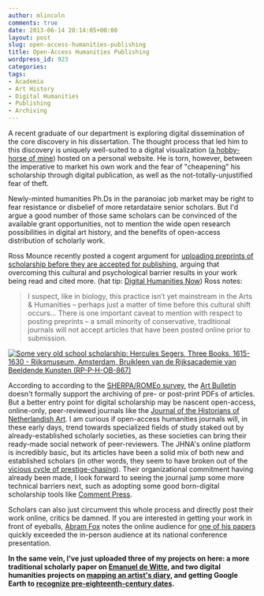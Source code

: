 ```yaml
---
author: mlincoln
comments: true
date: 2013-06-14 20:14:05+00:00
layout: post
slug: open-access-humanities-publishing
title: Open-Access Humanities Publishing
wordpress_id: 923
categories:
tags:
- Academia
- Art History
- Digital Humanities
- Publishing
- Archiving
---
```


A recent graduate of our department is exploring digital dissemination of the core discovery in his dissertation. The thought process that led him to this discovery is uniquely well-suited to a digital visualization ([a hobby-horse of mine](http://matthewlincoln.net/2013/05/22/aesthetic-provocations.html)) hosted on a personal website. He is torn, however, between the imperative to market his own work and the fear of "cheapening" his scholarship through digital publication, as well as the not-totally-unjustified fear of theft.

Newly-minted humanities Ph.Ds in the paranoiac job market may be right to fear resistance or disbelief of more retardataire senior scholars. But I'd argue a good number of those same scholars can be convinced of the available grant opportunities, not to mention the wide open research possibilities in digital art history, and the benefits of open-access distribution of scholarly work.

Ross Mounce recently posted a cogent argument for [uploading preprints of scholarship before they are accepted for publishing](http://blogs.lse.ac.uk/impactofsocialsciences/2013/05/24/easy-steps-towards-open-scholarship/), arguing that overcoming this cultural and psychological barrier results in your work being read and cited more. (hat tip: [Digital Humanities Now](http://digitalhumanitiesnow.org/)) Ross notes:


> I suspect, like in biology, this practice isn’t yet mainstream in the Arts & Humanities – perhaps just a matter of time before this cultural shift occurs... There is one important caveat to mention with respect to posting preprints – a small minority of conservative, traditional journals will not accept articles that have been posted online prior to submission.


[![Some very old school scholarship: Hercules Segers, Three Books, 1615-1630 - Rijksmuseum, Amsterdam, Bruikleen van de Rijksacademie van Beeldende Kunsten (RP-P-H-OB-867)][books]](https://www.rijksmuseum.nl/en/search/objecten?q=drie+boeken&p=1&ps=12&ii=0#/RP-P-H-OB-867,0)

[books]: http://mlincoln.files.wordpress.com/2013/06/segers-three-books-1615-1630-rkm-rp-p-h-ob-867-e1371240274159.jpg?w=625 "Some very old school scholarship: Hercules Segers, Three Books, 1615-1630 - Rijksmuseum, Amsterdam, Bruikleen van de Rijksacademie van Beeldende Kunsten (RP-P-H-OB-867)"

According to according to the [SHERPA/ROMEo survey](http://www.sherpa.ac.uk/romeo/issn/0004-3079/), the [Art Bulletin](http://www.collegeart.org/artbulletin/) doesn't formally support the archiving of pre- or post-print PDFs of articles. But a better entry point for digital scholarship may be nascent open-access, online-only, peer-reviewed journals like the [Journal of the Historians of Netherlandish Art](http://www.jhna.org/index.php/about-jhna/mission-statement). I am curious if open-access humanities journals will, in these early days, trend towards specialized fields of study staked out by already-established scholarly societies, as these societies can bring their ready-made social network of peer-reviewers. The JHNA's online platform is incredibly basic, but its articles have been a solid mix of both new and established scholars (in other words, they seem to have broken out of the [vicious cycle of prestige-chasing](http://nrs.harvard.edu/urn-3:HUL.InstRepos:4322577)). Their organizational commitment having already been made, I look forward to seeing the journal jump some more technical barriers next, such as adopting some good born-digital scholarship tools like [Comment Press](http://www.futureofthebook.org/commentpress/).

Scholars can also just circumvent this whole process and directly post their work online, critics be damned. If you are interested in getting your work in front of eyeballs, [Abram Fox](http://abramfox.com/caa-2013/) notes the online audience for [one of his papers](http://abramfox.com/cv/caa-2013/) quickly exceeded the in-person audience at its national conference presentation.

**In the same vein, I've just uploaded three of my projects on here: a more traditional scholarly paper on [Emanuel de Witte](http://matthewlincoln.net/projects/patriotic-and-religious-geographies-in-emanuel-de-wittes-church-paintings.html), and two digital humanities projects on [mapping an artist's diary](http://matthewlincoln.net/projects/albrecht-durer-in-google-earth.html), and getting Google Earth to [recognize pre-eighteenth-century dates](http://matthewlincoln.net/projects/timespan-elements-in-kml.html).**
